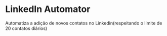# LinkedIn Automator
Automatiza a adição de novos contatos no Linkedin(respeitando o limite de 20 contatos diários)
